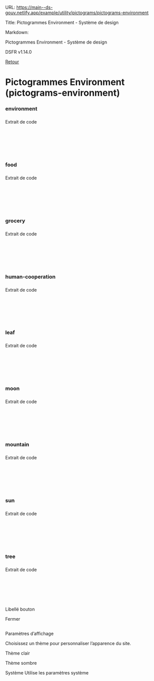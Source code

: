URL:
https://main--ds-gouv.netlify.app/example/utility/pictograms/pictograms-environment

Title:
Pictogrammes Environment - Système de design

Markdown:


Pictogrammes Environment - Système de design


DSFR v1.14.0


[Retour](../)


# Pictogrammes Environment (pictograms-environment)


### environment


###
Extrait de code


<svg aria-hidden="true" class="fr-artwork" viewBox="0 0 80 80" width="80px" height="80px">
<use class="fr-artwork-decorative" href="../../../../dist/artwork/pictograms/environment/environment.svg#artwork-decorative"></use>
<use class="fr-artwork-minor" href="../../../../dist/artwork/pictograms/environment/environment.svg#artwork-minor"></use>
<use class="fr-artwork-major" href="../../../../dist/artwork/pictograms/environment/environment.svg#artwork-major"></use>
</svg>


### food


###
Extrait de code


<svg aria-hidden="true" class="fr-artwork" viewBox="0 0 80 80" width="80px" height="80px">
<use class="fr-artwork-decorative" href="../../../../dist/artwork/pictograms/environment/food.svg#artwork-decorative"></use>
<use class="fr-artwork-minor" href="../../../../dist/artwork/pictograms/environment/food.svg#artwork-minor"></use>
<use class="fr-artwork-major" href="../../../../dist/artwork/pictograms/environment/food.svg#artwork-major"></use>
</svg>


### grocery


###
Extrait de code


<svg aria-hidden="true" class="fr-artwork" viewBox="0 0 80 80" width="80px" height="80px">
<use class="fr-artwork-decorative" href="../../../../dist/artwork/pictograms/environment/grocery.svg#artwork-decorative"></use>
<use class="fr-artwork-minor" href="../../../../dist/artwork/pictograms/environment/grocery.svg#artwork-minor"></use>
<use class="fr-artwork-major" href="../../../../dist/artwork/pictograms/environment/grocery.svg#artwork-major"></use>
</svg>


### human-cooperation


###
Extrait de code


<svg aria-hidden="true" class="fr-artwork" viewBox="0 0 80 80" width="80px" height="80px">
<use class="fr-artwork-decorative" href="../../../../dist/artwork/pictograms/environment/human-cooperation.svg#artwork-decorative"></use>
<use class="fr-artwork-minor" href="../../../../dist/artwork/pictograms/environment/human-cooperation.svg#artwork-minor"></use>
<use class="fr-artwork-major" href="../../../../dist/artwork/pictograms/environment/human-cooperation.svg#artwork-major"></use>
</svg>


### leaf


###
Extrait de code


<svg aria-hidden="true" class="fr-artwork" viewBox="0 0 80 80" width="80px" height="80px">
<use class="fr-artwork-decorative" href="../../../../dist/artwork/pictograms/environment/leaf.svg#artwork-decorative"></use>
<use class="fr-artwork-minor" href="../../../../dist/artwork/pictograms/environment/leaf.svg#artwork-minor"></use>
<use class="fr-artwork-major" href="../../../../dist/artwork/pictograms/environment/leaf.svg#artwork-major"></use>
</svg>


### moon


###
Extrait de code


<svg aria-hidden="true" class="fr-artwork" viewBox="0 0 80 80" width="80px" height="80px">
<use class="fr-artwork-decorative" href="../../../../dist/artwork/pictograms/environment/moon.svg#artwork-decorative"></use>
<use class="fr-artwork-minor" href="../../../../dist/artwork/pictograms/environment/moon.svg#artwork-minor"></use>
<use class="fr-artwork-major" href="../../../../dist/artwork/pictograms/environment/moon.svg#artwork-major"></use>
</svg>


### mountain


###
Extrait de code


<svg aria-hidden="true" class="fr-artwork" viewBox="0 0 80 80" width="80px" height="80px">
<use class="fr-artwork-decorative" href="../../../../dist/artwork/pictograms/environment/mountain.svg#artwork-decorative"></use>
<use class="fr-artwork-minor" href="../../../../dist/artwork/pictograms/environment/mountain.svg#artwork-minor"></use>
<use class="fr-artwork-major" href="../../../../dist/artwork/pictograms/environment/mountain.svg#artwork-major"></use>
</svg>


### sun


###
Extrait de code


<svg aria-hidden="true" class="fr-artwork" viewBox="0 0 80 80" width="80px" height="80px">
<use class="fr-artwork-decorative" href="../../../../dist/artwork/pictograms/environment/sun.svg#artwork-decorative"></use>
<use class="fr-artwork-minor" href="../../../../dist/artwork/pictograms/environment/sun.svg#artwork-minor"></use>
<use class="fr-artwork-major" href="../../../../dist/artwork/pictograms/environment/sun.svg#artwork-major"></use>
</svg>


### tree


###
Extrait de code


<svg aria-hidden="true" class="fr-artwork" viewBox="0 0 80 80" width="80px" height="80px">
<use class="fr-artwork-decorative" href="../../../../dist/artwork/pictograms/environment/tree.svg#artwork-decorative"></use>
<use class="fr-artwork-minor" href="../../../../dist/artwork/pictograms/environment/tree.svg#artwork-minor"></use>
<use class="fr-artwork-major" href="../../../../dist/artwork/pictograms/environment/tree.svg#artwork-major"></use>
</svg>


Libellé bouton


Fermer


##
Paramètres d’affichage


Choisissez un thème pour personnaliser l’apparence du site.


Thème clair


Thème sombre


Système
Utilise les paramètres système